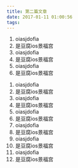 ```yaml
---
title: 第二篇文章
date: 2017-01-11 01:00:56
tags:
---
```

1. oiasjdofia
2. 是豆腐ios景福宫
1. oiasjdofia
2. 是豆腐ios景福宫
1. oiasjdofia
2. 是豆腐ios景福宫  

<!--more-->
1. oiasjdofia
2. 是豆腐ios景福宫
1. oiasjdofia
2. 是豆腐ios景福宫
1. oiasjdofia
2. 是豆腐ios景福宫
1. oiasjdofia
2. 是豆腐ios景福宫
1. oiasjdofia
2. 是豆腐ios景福宫
1. oiasjdofia
2. 是豆腐ios景福宫